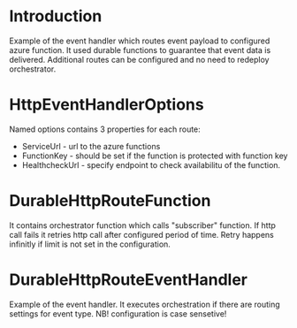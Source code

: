# Introduction 
Example of the event handler which routes event payload to configured azure function.
It used durable functions to guarantee that event data is delivered.
Additional routes can be configured and no need to redeploy orchestrator.

# HttpEventHandlerOptions
Named options contains 3 properties for each route:
- ServiceUrl  - url to the azure functions
- FunctionKey - should be set if the function is protected with function key
- HealthcheckUrl - specify endpoint to check availabilitu of the function.

# DurableHttpRouteFunction

It contains orchestrator function which calls "subscriber" function.
If http call fails it retries http call after configured period of time.
Retry happens infinitly if limit is not set in the configuration.

# DurableHttpRouteEventHandler

Example of the event handler.
It executes orchestration if there are routing settings for event type.
NB! configuration is case sensetive!
